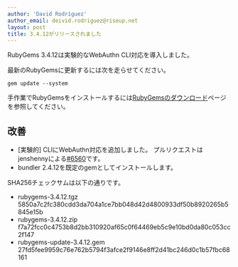 ```yaml
---
author: 'David Rodríguez'
author_email: deivid.rodriguez@riseup.net
layout: post
title: 3.4.12がリリースされました
---
```


RubyGems 3.4.12は実験的なWebAuthn CLI対応を導入しました。

最新のRubyGemsに更新するには次を走らせてください。

    gem update --system

手作業でRubyGemsをインストールするには[RubyGemsのダウンロード][download]ページを参照してください。


## 改善

* [実験的] CLIにWebAuthn対応を追加しました。
  プルリクエストはjenshennyによる[#6560](https://github.com/rubygems/rubygems/pull/6560)です。
* bundler 2.4.12を既定のgemとしてインストールします。


SHA256チェックサムは以下の通りです。

* rubygems-3.4.12.tgz
  5850a7c2fc380cdd3da704a1ce7bb048d42d4800933df50b8920265b5845e15b
* rubygems-3.4.12.zip  
  f7a72fcc0c4753b8d2bb310920af65c0f64469eb5c9e10bd0da80c053cc2f147
* rubygems-update-3.4.12.gem  
  27fd5fee9959c76e762b5794f3afce2f9146e8ff2d41bc246d0c1b57fbc68161


[download]: https://rubygems.org/pages/download

